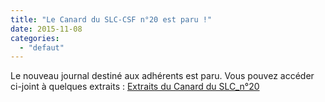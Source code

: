 ```yaml
---
title: "Le Canard du SLC-CSF n°20 est paru !"
date: 2015-11-08
categories: 
  - "defaut"
---
```


Le nouveau journal destiné aux adhérents est paru. Vous pouvez accéder ci-joint à quelques extraits : [Extraits du Canard du SLC\_n°20](/uploads/ExtraitsCanardduSLC_20.pdf)
